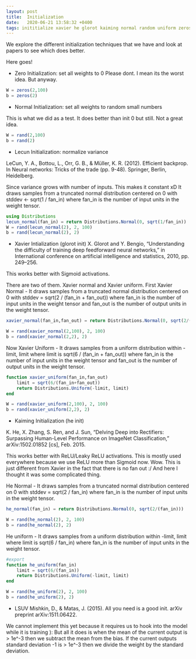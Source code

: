 ```yaml
---
layout: post
title:  Initialization
date:   2020-06-21 13:58:32 +0400
tags: inititialize xavier he glorot kaiming normal random uniform zeros lsuv
---
```


We explore the different initialization techniques that we have and look at papers to see which does better.

Here goes!

- Zero Initialization: set all weights to 0
Please dont. I mean its the worst idea. But anyway.

``` julia
W = zeros(2,100)
b = zeros(2)
```

- Normal Initialization: set all weights to random small numbers

This is what we did as a test. It does better than init 0 but still. Not a great idea.

``` julia
W = rand(2,100)
b = rand(2)
```

- Lecun Initialization: normalize variance

LeCun, Y. A., Bottou, L., Orr, G. B., & Müller, K. R. (2012). Efficient backprop. In Neural networks: Tricks of the trade (pp. 9-48). Springer, Berlin, Heidelberg.

Since variance grows with number of inputs. This makes it constant xD
It draws samples from a truncated normal distribution centered on 0 with stddev <- sqrt(1 / fan_in) where fan_in is the number of input units in the weight tensor.

``` julia
using Distributions
lecun_normal(fan_in) = return Distributions.Normal(0, sqrt(1/fan_in))
W = rand(lecun_normal(2), 2, 100)
b = rand(lecun_normal(2), 2)
```

- Xavier Intialization (glorot init)
X. Glorot and Y. Bengio, “Understanding the difficulty of training deep feedforward neural networks,” in International conference on artificial intelligence and statistics, 2010, pp. 249–256.

This works better with Sigmoid activations.

There are two of them. Xavier normal and Xavier uniform.
First Xavier Normal - It draws samples from a truncated normal distribution centered on 0 with stddev = sqrt(2 / (fan_in + fan_out)) where fan_in is the number of input units in the weight tensor and fan_out is the number of output units in the weight tensor.

``` julia
xavier_normal(fan_in,fan_out) = return Distributions.Normal(0, sqrt(2/(fan_in+fan_out)))

W = rand(xavier_normal(2,100), 2, 100)
b = rand(xavier_normal(2,2), 2)
```

Now Xavier Uniform - It draws samples from a uniform distribution within -limit, limit where limit is sqrt(6 / (fan_in + fan_out)) where fan_in is the number of input units in the weight tensor and fan_out is the number of output units in the weight tensor.

``` julia
function xavier_uniform(fan_in,fan_out)
    limit = sqrt(6/(fan_in+fan_out))
    return Distributions.Uniform(-limit, limit)
end

W = rand(xavier_uniform(2,100), 2, 100)
b = rand(xavier_uniform(2,2), 2)
```

- Kaiming Initialization (he init)

K. He, X. Zhang, S. Ren, and J. Sun, “Delving Deep into Rectifiers: Surpassing Human-Level Performance on ImageNet Classification,” arXiv:1502.01852 [cs], Feb. 2015.

This works better with ReLU/Leaky ReLU activations. This is mostly used everywhere because we use ReLU more than Sigmoid now.
Wow. This is just different from Xavier in the fact that there is no fan out :/ And here I thought it was some complicated thing.

He Normal - It draws samples from a truncated normal distribution centered on 0 with stddev = sqrt(2 / fan_in) where fan_in is the number of input units in the weight tensor.

``` julia
he_normal(fan_in) = return Distributions.Normal(0, sqrt(2/(fan_in)))

W = rand(he_normal(2), 2, 100)
b = rand(he_normal(2), 2)
```

He uniform - It draws samples from a uniform distribution within -limit, limit where limit is sqrt(6 / fan_in) where fan_in is the number of input units in the weight tensor.

``` julia
#export
function he_uniform(fan_in)
    limit = sqrt(6/(fan_in))
    return Distributions.Uniform(-limit, limit)
end

W = rand(he_uniform(2), 2, 100)
b = rand(he_uniform(2), 2)
```

- LSUV
Mishkin, D., & Matas, J. (2015). All you need is a good init. arXiv preprint arXiv:1511.06422.

We cannot implement this yet because it requires us to hook into the model while it is training ):
But all it does is when the mean of the current output is > 1e^-3 then we subtract the mean from the bias.
If the current outputs standard deviation -1 is > 1e^-3 then we divide the weight by the standard deviation.

